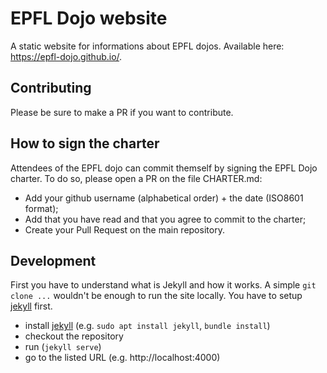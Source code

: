 # EPFL Dojo website
A static website for informations about EPFL dojos. Available here: <https://epfl-dojo.github.io/>.

## Contributing
Please be sure to make a PR if you want to contribute.

## How to sign the charter
Attendees of the EPFL dojo can commit themself by signing the EPFL Dojo charter.
To do so, please open a PR on the file CHARTER.md:
* Add your github username (alphabetical order) + the date (ISO8601 format);
* Add that you have read and that you agree to commit to the charter;
* Create your Pull Request on the main repository.

## Development
First you have to understand what is Jekyll and how it works. A simple `git clone ...`
wouldn't be enough to run the site locally. You have to setup [jekyll](https://jekyllrb.com/docs/installation/) first.

* install [jekyll](https://jekyllrb.com/docs/installation/) (e.g. `sudo apt install jekyll`, `bundle install`)
* checkout the repository
* run (`jekyll serve`)
* go to the listed URL (e.g. http://localhost:4000)
